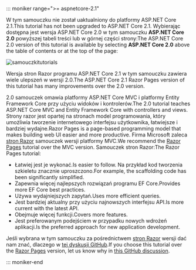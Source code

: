 ::: moniker range=">= aspnetcore-2.1"

<span data-ttu-id="858a3-101">W tym samouczku nie został uaktualniony do platformy ASP.NET Core 2.1.</span><span class="sxs-lookup"><span data-stu-id="858a3-101">This tutorial has not been upgraded to ASP.NET Core 2.1.</span></span> <span data-ttu-id="858a3-102">Wybierając dostępna jest wersja ASP.NET Core 2.0 w tym samouczku **ASP.NET Core 2.0** powyższej tabeli treści lub w górnej części strony:</span><span class="sxs-lookup"><span data-stu-id="858a3-102">The ASP.NET Core 2.0 version of this tutorial is available by selecting **ASP.NET Core 2.0** above the table of contents or at the top of the page:</span></span>

![<span data-ttu-id="858a3-103">samouczki</span><span class="sxs-lookup"><span data-stu-id="858a3-103">tutorials</span></span> ](~//data/ef-rp/read-related-data/_static/2.1.png)

<span data-ttu-id="858a3-104">Wersja stron Razor programu ASP.NET Core 2.1 w tym samouczku zawiera wiele ulepszeń w wersji 2.0.</span><span class="sxs-lookup"><span data-stu-id="858a3-104">The ASP.NET Core 2.1 Razor Pages version of this tutorial has many improvements over the 2.0 version.</span></span>

<span data-ttu-id="858a3-105">2.0 samouczek omawia platformy ASP.NET Core MVC i platformy Entity Framework Core przy użyciu widoków i kontrolerów.</span><span class="sxs-lookup"><span data-stu-id="858a3-105">The 2.0 tutorial teaches ASP.NET Core MVC and Entity Framework Core with controllers and views.</span></span> <span data-ttu-id="858a3-106">Strony razor jest opartej na stronach model programowania, który umożliwia tworzenie internetowego interfejsu użytkownika, łatwiejsze i bardziej wydajne.</span><span class="sxs-lookup"><span data-stu-id="858a3-106">Razor Pages is a page-based programming model that makes building web UI easier and more productive.</span></span> <span data-ttu-id="858a3-107">Firma Microsoft zaleca [stron Razor](xref:data/ef-rp/intro) samouczek wersji platformy MVC.</span><span class="sxs-lookup"><span data-stu-id="858a3-107">We recommend the [Razor Pages](xref:data/ef-rp/intro) tutorial over the MVC version.</span></span> <span data-ttu-id="858a3-108">Samouczek stron Razor:</span><span class="sxs-lookup"><span data-stu-id="858a3-108">The Razor Pages tutorial:</span></span>

* <span data-ttu-id="858a3-109">Łatwiej jest je wykonać.</span><span class="sxs-lookup"><span data-stu-id="858a3-109">Is easier to follow.</span></span> <span data-ttu-id="858a3-110">Na przykład kod tworzenia szkieletu znacznie uproszczono.</span><span class="sxs-lookup"><span data-stu-id="858a3-110">For example, the scaffolding code has been significantly simplified.</span></span>
* <span data-ttu-id="858a3-111">Zapewnia więcej najlepszych rozwiązań programu EF Core.</span><span class="sxs-lookup"><span data-stu-id="858a3-111">Provides more EF Core best practices.</span></span>
* <span data-ttu-id="858a3-112">Używa wydajniejszych zapytań.</span><span class="sxs-lookup"><span data-stu-id="858a3-112">Uses more efficient queries.</span></span>
* <span data-ttu-id="858a3-113">Jest bardziej aktualny przy użyciu najnowszych interfejsu API.</span><span class="sxs-lookup"><span data-stu-id="858a3-113">Is more current with the latest API.</span></span>
* <span data-ttu-id="858a3-114">Obejmuje więcej funkcji.</span><span class="sxs-lookup"><span data-stu-id="858a3-114">Covers more features.</span></span>
* <span data-ttu-id="858a3-115">Jest preferowanym podejściem w przypadku nowych wdrożeń aplikacji.</span><span class="sxs-lookup"><span data-stu-id="858a3-115">Is the preferred approach for new application development.</span></span>

<span data-ttu-id="858a3-116">Jeśli wybrana w tym samouczku za pośrednictwem [stron Razor](xref:data/ef-rp/intro) wersji dać nam znać, dlaczego w [tej dyskusji GitHub](https://github.com/aspnet/Docs/issues/6146).</span><span class="sxs-lookup"><span data-stu-id="858a3-116">If you choose this tutorial over the [Razor Pages](xref:data/ef-rp/intro) version, let us know why in [this GitHub discussion](https://github.com/aspnet/Docs/issues/6146).</span></span>

::: moniker-end
